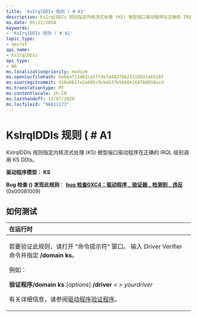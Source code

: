 ```yaml
---
title: 'KsIrqlDDIs 规则 ( # A1'
description: KsIrqlDDIs 规则指定内核流式处理 (KS) 微型端口驱动程序在正确的 IRQL 级别调用 KS DDIs。
ms.date: 05/21/2018
keywords:
- 'KsIrqlDDIs 规则 ( # A1'
topic_type:
- apiref
api_name:
- KsIrqlDDIs
api_type:
- NA
ms.localizationpriority: medium
ms.openlocfilehash: beb6af22d02ca5ffde7a442f662311d931ab518f
ms.sourcegitcommit: 418e6617e2a695c9cb4b37b5b60e264760858acd
ms.translationtype: MT
ms.contentlocale: zh-CN
ms.lasthandoff: 12/07/2020
ms.locfileid: "96811173"
---
```

# <a name="ksirqlddis-rule-"></a>KsIrqlDDIs 规则 ( # A1


KsIrqlDDIs 规则指定内核流式处理 (KS) 微型端口驱动程序在正确的 IRQL 级别调用 KS DDIs。

**驱动程序模型： KS**

**Bug 检查 () 发现此规则**： [**bug 检查0XC4：驱动程序 \_ 验证器 \_ 检测到 \_ 违反**](../debugger/bug-check-0xc4--driver-verifier-detected-violation.md) (0x00081009) 


<a name="how-to-test"></a>如何测试
-----------

<table>
<colgroup>
<col width="100%" />
</colgroup>
<thead>
<tr class="header">
<th align="left">在运行时</th>
</tr>
</thead>
<tbody>
<tr class="odd">
<td align="left"><p>若要验证此规则，请打开 "命令提示符" 窗口。 输入 Driver Verifier 命令并指定 <strong>/domain ks</strong>。</p>
<p>例如：</p>
<p><strong>验证程序/domain ks</strong> [<em>options</em>] <strong>/driver</strong> <em> &lt; &gt; yourdriver</em></p>
<p>有关详细信息，请参阅<a href="/windows-hardware/drivers/devtest/driver-verifier" data-raw-source="[Driver Verifier](./driver-verifier.md)">驱动程序验证程序</a>。</p></td>
</tr>
</tbody>
</table>

 


